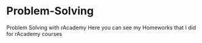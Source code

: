 # Problem-Solving
Problem Solving with rAcademy
Here you can see my Homeworks that I did for rAcademy courses
